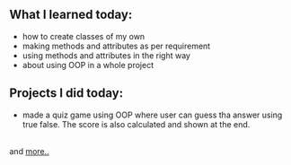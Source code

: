 ## What I learned today:  
- how to create classes of my own  
- making methods and attributes as per requirement  
- using methods and attributes in the right way  
- about using OOP in a whole project  

## Projects I did today:  
- made a quiz game using OOP where user can guess tha answer using true false. The score is also calculated and shown at the end.  

&nbsp;  
and [more..](../Day17/)  